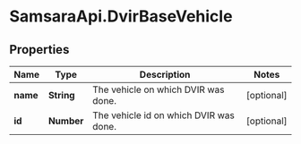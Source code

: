 # SamsaraApi.DvirBaseVehicle

## Properties
Name | Type | Description | Notes
------------ | ------------- | ------------- | -------------
**name** | **String** | The vehicle on which DVIR was done. | [optional] 
**id** | **Number** | The vehicle id on which DVIR was done. | [optional] 


